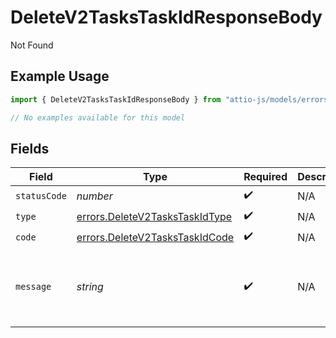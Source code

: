 # DeleteV2TasksTaskIdResponseBody

Not Found

## Example Usage

```typescript
import { DeleteV2TasksTaskIdResponseBody } from "attio-js/models/errors";

// No examples available for this model
```

## Fields

| Field                                                                            | Type                                                                             | Required                                                                         | Description                                                                      | Example                                                                          |
| -------------------------------------------------------------------------------- | -------------------------------------------------------------------------------- | -------------------------------------------------------------------------------- | -------------------------------------------------------------------------------- | -------------------------------------------------------------------------------- |
| `statusCode`                                                                     | *number*                                                                         | :heavy_check_mark:                                                               | N/A                                                                              |                                                                                  |
| `type`                                                                           | [errors.DeleteV2TasksTaskIdType](../../models/errors/deletev2taskstaskidtype.md) | :heavy_check_mark:                                                               | N/A                                                                              |                                                                                  |
| `code`                                                                           | [errors.DeleteV2TasksTaskIdCode](../../models/errors/deletev2taskstaskidcode.md) | :heavy_check_mark:                                                               | N/A                                                                              |                                                                                  |
| `message`                                                                        | *string*                                                                         | :heavy_check_mark:                                                               | N/A                                                                              | Could not find Task with ID "649e34f4-c39a-4f4d-99ef-48a36bef8f04".              |